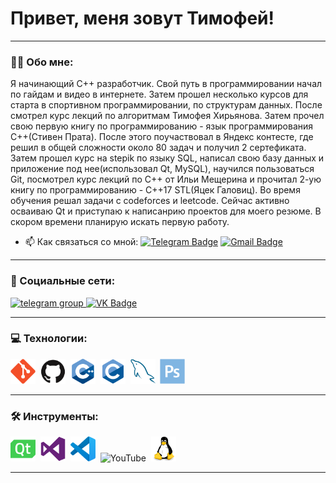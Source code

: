 
# Привет, меня зовут Тимофей!

---

### :man_technologist: Обо мне:

Я начинающий С++ разработчик. Свой путь в программировании начал по гайдам и видео в интернете. Затем прошел несколько курсов для старта в спортивном программировании, по структурам данных. После смотрел курс лекций по алгоритмам Тимофея Хирьянова. Затем прочел свою первую книгу по программированию - язык программирования С++(Стивен Прата). После этого поучаствовал в Яндекс контесте, где решил в общей сложности около 80 задач и получил 2 сертефиката. Затем прошел курс на stepik по языку SQL, написал свою базу данных и приложение под нее(использовал Qt, MySQL), научился пользоваться Git, посмотрел курс лекций по С++ от Ильи Мещерина и прочитал 2-ую книгу по программированию - С++17 STL(Яцек Галовиц). Во время обучения решал задачи с codeforces и leetcode. Сейчас активно осваиваю Qt и приступаю к написанрию проектов для моего резюме. В скором времени планирую искать первую работу.
- :mailbox: Как связаться со мной: [![Telegram Badge](https://img.shields.io/badge/-Ytay-blue?style=flat&logo=Telegram&logoColor=white)](https://t.me/Y_tay) [![Gmail Badge](https://img.shields.io/badge/-Gmail-red?style=flat&logo=Gmail&logoColor=white)](mailto:timofeykromach172@gmail.com)

---

### 🤝 Социальные сети:

  <div id="badges">
    <a href="https://t.me/Y_tay" target="_blank">
      <img src="https://cdn-icons-png.flaticon.com/512/2111/2111646.png" width="40" height="40" alt="telegram group" />
    </a>
    <a href="https://vk.com/tay_only_y" target="_blank">
      <img src="https://cdn-icons-png.flaticon.com/512/145/145813.png" width="40" height="40" alt="VK Badge"/>
    </a>
  </div>

---
### 💻 Технологии:

<div>
  <img src="https://github.com/devicons/devicon/blob/master/icons/git/git-original.svg" title="git" alt="git" width="40" height="40"/>&nbsp
  <img src="https://github.com/devicons/devicon/blob/master/icons/github/github-original.svg" title="github" alt="github" width="40" height="40"/>&nbsp
  <img src="https://github.com/devicons/devicon/blob/master/icons/cplusplus/cplusplus-original.svg" title="C++" alt="C++" width="40" height="40"/>&nbsp
  <img src="https://github.com/devicons/devicon/blob/master/icons/c/c-original.svg" title="C" alt="C" width="40" height="40"/>&nbsp
  <img src="https://github.com/devicons/devicon/blob/master/icons/mysql/mysql-original.svg" title="MySQL" alt="MySQL" width="40" height="40"/>&nbsp
  <img src="https://github.com/devicons/devicon/blob/master/icons/photoshop/photoshop-plain.svg" title="photoshop" alt="photoshop" width="40" height="40"/>&nbsp;
</div>

---

### 🛠 Инструменты:

<div>
  <img src="https://github.com/devicons/devicon/blob/master/icons/qt/qt-original.svg" title="Qt" alt="Qt" width="40" height="40"/>&nbsp;
  <img src="https://github.com/devicons/devicon/blob/master/icons/visualstudio/visualstudio-plain.svg" title="visualstudio" alt="visualstudio" width="40" height="40"/>&nbsp;
  <img src="https://github.com/devicons/devicon/blob/master/icons/vscode/vscode-original.svg" title="vscode" alt="vscode" width="40" height="40"/>&nbsp;
  <img src="https://upload.wikimedia.org/wikipedia/commons/9/9e/YouTube_Logo_%282013-2017%29.svg" title="YouTube" alt="YouTube" width="40" height="40"/>&nbsp;
  <img src="https://github.com/devicons/devicon/blob/master/icons/linux/linux-original.svg" title="linux" alt="linux" width="40" height="40"/>&nbsp;
</div>

---

